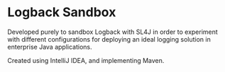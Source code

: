 # Logback Sandbox
Developed purely to sandbox Logback with SL4J in order to experiment with different configurations for deploying an ideal logging solution in enterprise Java applications.

Created using IntelliJ IDEA, and implementing Maven.